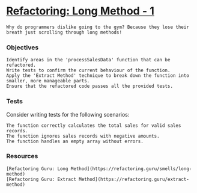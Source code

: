 # [Refactoring: Long Method - 1](https://www.frontendhire.com/questions/refactor-long-method-1)

    Why do programmers dislike going to the gym? Because they lose their breath just scrolling through long methods!

### Objectives

    Identify areas in the 'processSalesData' function that can be refactored.
    Write tests to confirm the current behaviour of the function.
    Apply the 'Extract Method' technique to break down the function into smaller, more manageable parts.
    Ensure that the refactored code passes all the provided tests.

### Tests

Consider writing tests for the following scenarios:

    The function correctly calculates the total sales for valid sales records.
    The function ignores sales records with negative amounts.
    The function handles an empty array without errors.

### Resources

    [Refactoring Guru: Long Method](https://refactoring.guru/smells/long-method)
    [Refactoring Guru: Extract Method](https://refactoring.guru/extract-method)
